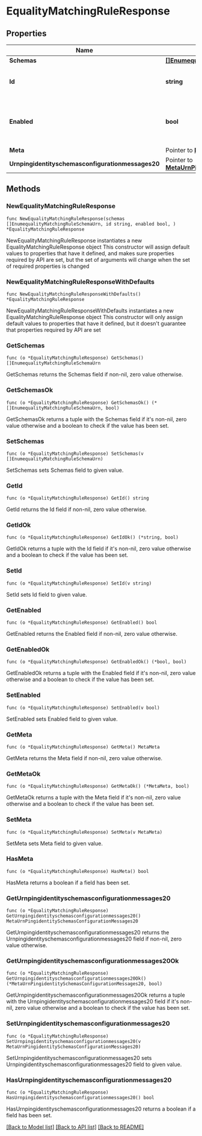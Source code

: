 # EqualityMatchingRuleResponse

## Properties

Name | Type | Description | Notes
------------ | ------------- | ------------- | -------------
**Schemas** | [**[]EnumequalityMatchingRuleSchemaUrn**](EnumequalityMatchingRuleSchemaUrn.md) |  | 
**Id** | **string** | Name of the Matching Rule | 
**Enabled** | **bool** | Indicates whether the Matching Rule is enabled for use. | 
**Meta** | Pointer to [**MetaMeta**](MetaMeta.md) |  | [optional] 
**Urnpingidentityschemasconfigurationmessages20** | Pointer to [**MetaUrnPingidentitySchemasConfigurationMessages20**](MetaUrnPingidentitySchemasConfigurationMessages20.md) |  | [optional] 

## Methods

### NewEqualityMatchingRuleResponse

`func NewEqualityMatchingRuleResponse(schemas []EnumequalityMatchingRuleSchemaUrn, id string, enabled bool, ) *EqualityMatchingRuleResponse`

NewEqualityMatchingRuleResponse instantiates a new EqualityMatchingRuleResponse object
This constructor will assign default values to properties that have it defined,
and makes sure properties required by API are set, but the set of arguments
will change when the set of required properties is changed

### NewEqualityMatchingRuleResponseWithDefaults

`func NewEqualityMatchingRuleResponseWithDefaults() *EqualityMatchingRuleResponse`

NewEqualityMatchingRuleResponseWithDefaults instantiates a new EqualityMatchingRuleResponse object
This constructor will only assign default values to properties that have it defined,
but it doesn't guarantee that properties required by API are set

### GetSchemas

`func (o *EqualityMatchingRuleResponse) GetSchemas() []EnumequalityMatchingRuleSchemaUrn`

GetSchemas returns the Schemas field if non-nil, zero value otherwise.

### GetSchemasOk

`func (o *EqualityMatchingRuleResponse) GetSchemasOk() (*[]EnumequalityMatchingRuleSchemaUrn, bool)`

GetSchemasOk returns a tuple with the Schemas field if it's non-nil, zero value otherwise
and a boolean to check if the value has been set.

### SetSchemas

`func (o *EqualityMatchingRuleResponse) SetSchemas(v []EnumequalityMatchingRuleSchemaUrn)`

SetSchemas sets Schemas field to given value.


### GetId

`func (o *EqualityMatchingRuleResponse) GetId() string`

GetId returns the Id field if non-nil, zero value otherwise.

### GetIdOk

`func (o *EqualityMatchingRuleResponse) GetIdOk() (*string, bool)`

GetIdOk returns a tuple with the Id field if it's non-nil, zero value otherwise
and a boolean to check if the value has been set.

### SetId

`func (o *EqualityMatchingRuleResponse) SetId(v string)`

SetId sets Id field to given value.


### GetEnabled

`func (o *EqualityMatchingRuleResponse) GetEnabled() bool`

GetEnabled returns the Enabled field if non-nil, zero value otherwise.

### GetEnabledOk

`func (o *EqualityMatchingRuleResponse) GetEnabledOk() (*bool, bool)`

GetEnabledOk returns a tuple with the Enabled field if it's non-nil, zero value otherwise
and a boolean to check if the value has been set.

### SetEnabled

`func (o *EqualityMatchingRuleResponse) SetEnabled(v bool)`

SetEnabled sets Enabled field to given value.


### GetMeta

`func (o *EqualityMatchingRuleResponse) GetMeta() MetaMeta`

GetMeta returns the Meta field if non-nil, zero value otherwise.

### GetMetaOk

`func (o *EqualityMatchingRuleResponse) GetMetaOk() (*MetaMeta, bool)`

GetMetaOk returns a tuple with the Meta field if it's non-nil, zero value otherwise
and a boolean to check if the value has been set.

### SetMeta

`func (o *EqualityMatchingRuleResponse) SetMeta(v MetaMeta)`

SetMeta sets Meta field to given value.

### HasMeta

`func (o *EqualityMatchingRuleResponse) HasMeta() bool`

HasMeta returns a boolean if a field has been set.

### GetUrnpingidentityschemasconfigurationmessages20

`func (o *EqualityMatchingRuleResponse) GetUrnpingidentityschemasconfigurationmessages20() MetaUrnPingidentitySchemasConfigurationMessages20`

GetUrnpingidentityschemasconfigurationmessages20 returns the Urnpingidentityschemasconfigurationmessages20 field if non-nil, zero value otherwise.

### GetUrnpingidentityschemasconfigurationmessages20Ok

`func (o *EqualityMatchingRuleResponse) GetUrnpingidentityschemasconfigurationmessages20Ok() (*MetaUrnPingidentitySchemasConfigurationMessages20, bool)`

GetUrnpingidentityschemasconfigurationmessages20Ok returns a tuple with the Urnpingidentityschemasconfigurationmessages20 field if it's non-nil, zero value otherwise
and a boolean to check if the value has been set.

### SetUrnpingidentityschemasconfigurationmessages20

`func (o *EqualityMatchingRuleResponse) SetUrnpingidentityschemasconfigurationmessages20(v MetaUrnPingidentitySchemasConfigurationMessages20)`

SetUrnpingidentityschemasconfigurationmessages20 sets Urnpingidentityschemasconfigurationmessages20 field to given value.

### HasUrnpingidentityschemasconfigurationmessages20

`func (o *EqualityMatchingRuleResponse) HasUrnpingidentityschemasconfigurationmessages20() bool`

HasUrnpingidentityschemasconfigurationmessages20 returns a boolean if a field has been set.


[[Back to Model list]](../README.md#documentation-for-models) [[Back to API list]](../README.md#documentation-for-api-endpoints) [[Back to README]](../README.md)


